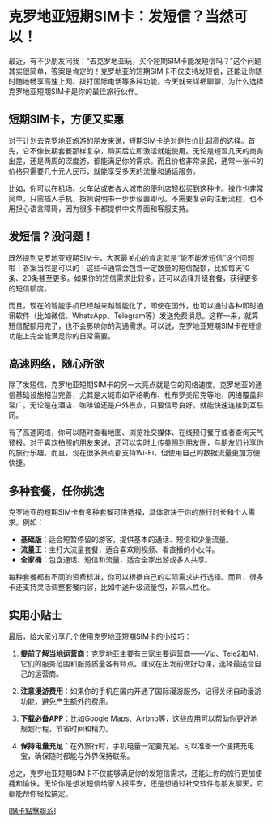 # 克罗地亚短期SIM卡：发短信？当然可以！

最近，有不少朋友问我：“去克罗地亚玩，买个短期SIM卡能发短信吗？”这个问题其实很简单，答案是肯定的！克罗地亚的短期SIM卡不仅支持发短信，还能让你随时随地畅享高速上网、拨打国际电话等多种功能。今天就来详细聊聊，为什么选择克罗地亚短期SIM卡是你的最佳旅行伙伴。

## 短期SIM卡，方便又实惠

对于计划去克罗地亚旅游的朋友来说，短期SIM卡绝对是性价比超高的选择。首先，它不像长期套餐那样复杂，购买后立即激活就能使用。无论是短暂几天的商务出差，还是两周的深度游，都能满足你的需求。而且价格非常亲民，通常一张卡的价格只需要几十元人民币，就能享受多天的流量和通话服务。

比如，你可以在机场、火车站或者各大城市的便利店轻松买到这种卡。操作也非常简单，只需插入手机，按照说明书一步步设置即可。不需要复杂的注册流程，也不用担心语言障碍，因为很多卡都提供中文界面和客服支持。

## 发短信？没问题！

既然提到克罗地亚短期SIM卡，大家最关心的肯定就是“能不能发短信”这个问题啦！答案当然是可以的！这些卡通常会包含一定数量的短信配额，比如每天10条、20条甚至更多。如果你的短信需求比较多，还可以选择升级套餐，获得更多的短信额度。

而且，现在的智能手机已经越来越智能化了，即使在国外，也可以通过各种即时通讯软件（比如微信、WhatsApp、Telegram等）发送免费消息。这样一来，就算短信配额用完了，也不会影响你的沟通需求。可以说，克罗地亚短期SIM卡在短信功能上完全能满足你的日常需要。

## 高速网络，随心所欲

除了发短信，克罗地亚短期SIM卡的另一大亮点就是它的网络速度。克罗地亚的通信基础设施相当完善，尤其是大城市如萨格勒布、杜布罗夫尼克等地，网络覆盖非常广。无论是在酒店、咖啡馆还是户外景点，只要信号良好，就能快速连接到互联网。

有了高速网络，你可以随时查看地图、浏览社交媒体、在线预订餐厅或者查询天气预报。对于喜欢拍照的朋友来说，还可以实时上传美照到朋友圈，与朋友们分享你的旅行乐趣。而且，现在很多景点都支持Wi-Fi，但使用自己的数据流量更加方便快捷。

## 多种套餐，任你挑选

克罗地亚的短期SIM卡有多种套餐可供选择，具体取决于你的旅行时长和个人需求。例如：

- **基础版**：适合短暂停留的游客，提供基本的通话、短信和少量流量。
- **流量王**：主打大流量套餐，适合喜欢刷视频、看直播的小伙伴。
- **全家桶**：包含通话、短信和流量，适合全家出游或多人共享。

每种套餐都有不同的资费标准，你可以根据自己的实际需求进行选择。而且，很多卡还支持灵活调整套餐内容，比如中途升级流量包，非常人性化。

## 实用小贴士

最后，给大家分享几个使用克罗地亚短期SIM卡的小技巧：

1. **提前了解当地运营商**：克罗地亚主要有三家主要运营商——Vip、Tele2和A1，它们的服务范围和服务质量各有特点。建议在出发前做好功课，选择最适合自己的运营商。
   
2. **注意漫游费用**：如果你的手机在国内开通了国际漫游服务，记得关闭自动漫游功能，避免产生额外的费用。

3. **下载必备APP**：比如Google Maps、Airbnb等，这些应用可以帮助你更好地规划行程，节省时间和精力。

4. **保持电量充足**：在外旅行时，手机电量一定要充足。可以准备一个便携充电宝，确保随时都能与外界保持联系。

总之，克罗地亚短期SIM卡不仅能够满足你的发短信需求，还能让你的旅行更加便捷和愉快。无论你是想发短信给家人报平安，还是想通过社交软件与朋友聊天，它都能帮你轻松搞定。

[[購卡點擊聯系](https://t.me/s/esim1088)]